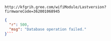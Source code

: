 `http://kfgrih.gree.com/wifiModule/Lastversion?firmwareCode=362001068945`

```json
{
  "r": 500,
  "msg": "Database operation failed."
}```